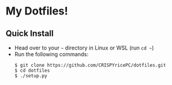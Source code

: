 # My Dotfiles!

## Quick Install
- Head over to your `~` directory in Linux or WSL (run `cd ~`)
- Run the following commands:
  ```
  $ git clone https://github.com/CRISPYricePC/dotfiles.git
  $ cd dotfiles
  $ ./setup.py
  ```
